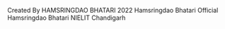 Created By HAMSRINGDAO BHATARI 2022
Hamsringdao Bhatari Official
Hamsringdao Bhatari NIELIT Chandigarh
